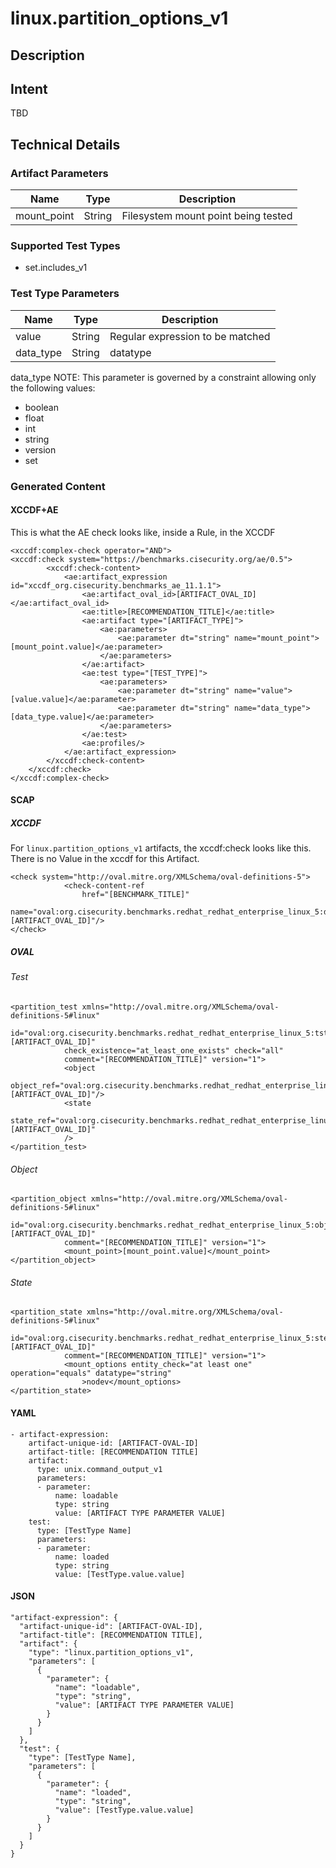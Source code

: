 # linux.partition_options_v1

## Description

## Intent
TBD

## Technical Details
### Artifact Parameters
| Name                  |Type    | Description |
| ----------------------|--------| ----------- |
|mount_point  | String | Filesystem mount point being tested  |

### Supported Test Types
- set.includes_v1

### Test Type Parameters
| Name                  |Type    | Description |
| ----------------------|--------| ----------- |
| value | String | Regular expression to be matched |
| data_type | String | datatype |  datatype

data_type
NOTE: This parameter is governed by a constraint allowing only the following values:
- boolean
- float
- int
- string
- version
- set

### Generated Content
#### XCCDF+AE
This is what the AE check looks like, inside a Rule, in the XCCDF

```
<xccdf:complex-check operator="AND">
<xccdf:check system="https://benchmarks.cisecurity.org/ae/0.5">
        <xccdf:check-content>
            <ae:artifact_expression id="xccdf_org.cisecurity.benchmarks_ae_11.1.1">
                <ae:artifact_oval_id>[ARTIFACT_OVAL_ID]</ae:artifact_oval_id>
                <ae:title>[RECOMMENDATION_TITLE]</ae:title>
                <ae:artifact type="[ARTIFACT_TYPE]">
                    <ae:parameters>
                        <ae:parameter dt="string" name="mount_point">[mount_point.value]</ae:parameter>
                    </ae:parameters>
                </ae:artifact>
                <ae:test type="[TEST_TYPE]">
                    <ae:parameters>
                        <ae:parameter dt="string" name="value">[value.value]</ae:parameter>
                        <ae:parameter dt="string" name="data_type">[data_type.value]</ae:parameter>
                    </ae:parameters>
                </ae:test>
                <ae:profiles/>
            </ae:artifact_expression>
        </xccdf:check-content>
    </xccdf:check>
</xccdf:complex-check>
```

#### SCAP
##### XCCDF
For `linux.partition_options_v1` artifacts, the xccdf:check looks like this.  There is no Value in the xccdf for this Artifact.

```
<check system="http://oval.mitre.org/XMLSchema/oval-definitions-5">
			<check-content-ref
				href="[BENCHMARK_TITLE]"
				name="oval:org.cisecurity.benchmarks.redhat_redhat_enterprise_linux_5:def:[ARTIFACT_OVAL_ID]"/>
</check>
```

##### OVAL
###### Test

```
<partition_test xmlns="http://oval.mitre.org/XMLSchema/oval-definitions-5#linux"
			id="oval:org.cisecurity.benchmarks.redhat_redhat_enterprise_linux_5:tst:[ARTIFACT_OVAL_ID]"
			check_existence="at_least_one_exists" check="all"
			comment="[RECOMMENDATION_TITLE]" version="1">
			<object
				object_ref="oval:org.cisecurity.benchmarks.redhat_redhat_enterprise_linux_5:obj:[ARTIFACT_OVAL_ID]"/>
			<state
				state_ref="oval:org.cisecurity.benchmarks.redhat_redhat_enterprise_linux_5:ste:[ARTIFACT_OVAL_ID]"
			/>
</partition_test>
```

###### Object

```
<partition_object xmlns="http://oval.mitre.org/XMLSchema/oval-definitions-5#linux"
			id="oval:org.cisecurity.benchmarks.redhat_redhat_enterprise_linux_5:obj:[ARTIFACT_OVAL_ID]"
			comment="[RECOMMENDATION_TITLE]" version="1">
			<mount_point>[mount_point.value]</mount_point>
</partition_object>
```
###### State

```
<partition_state xmlns="http://oval.mitre.org/XMLSchema/oval-definitions-5#linux"
			id="oval:org.cisecurity.benchmarks.redhat_redhat_enterprise_linux_5:ste:[ARTIFACT_OVAL_ID]"
			comment="[RECOMMENDATION_TITLE]" version="1">
			<mount_options entity_check="at least one" operation="equals" datatype="string"
				>nodev</mount_options>
</partition_state>
```

#### YAML


```
- artifact-expression:
    artifact-unique-id: [ARTIFACT-OVAL-ID]
    artifact-title: [RECOMMENDATION TITLE]
    artifact:
      type: unix.command_output_v1
      parameters:
      - parameter: 
          name: loadable
          type: string
          value: [ARTIFACT TYPE PARAMETER VALUE]
    test:
      type: [TestType Name]
      parameters:
      - parameter:
          name: loaded
          type: string
          value: [TestType.value.value]
```

#### JSON

```
"artifact-expression": {
  "artifact-unique-id": [ARTIFACT-OVAL-ID],
  "artifact-title": [RECOMMENDATION TITLE],
  "artifact": {
    "type": "linux.partition_options_v1",
    "parameters": [
      {
        "parameter": {
          "name": "loadable",
          "type": "string",
          "value": [ARTIFACT TYPE PARAMETER VALUE]
        }
      }
    ]
  },
  "test": {
    "type": [TestType Name],
    "parameters": [
      {
        "parameter": {
          "name": "loaded",
          "type": "string",
          "value": [TestType.value.value]
        }
      }
    ]
  }
}
``` 